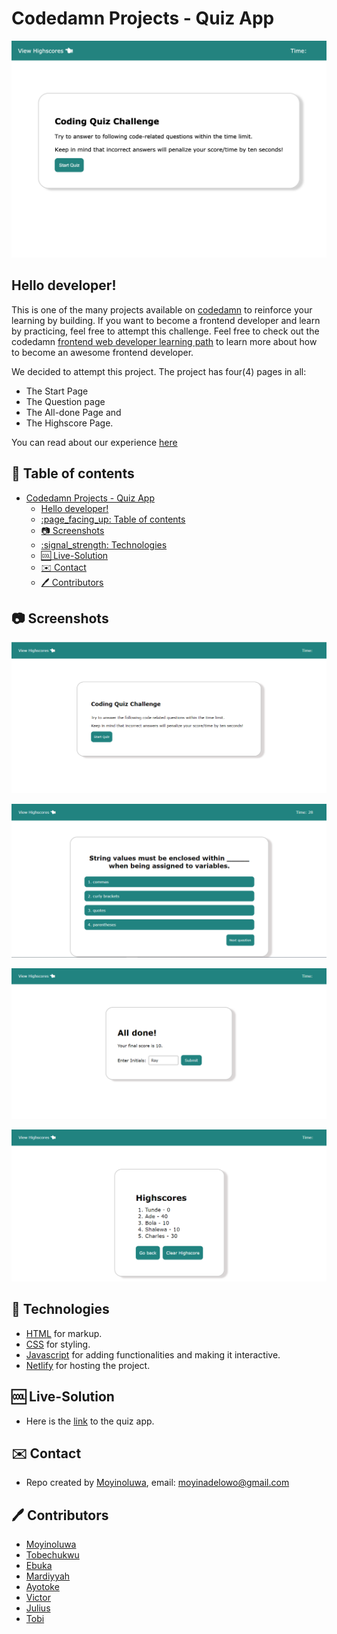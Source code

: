 # Codedamn Projects - Quiz App
![main image](https://raw.githubusercontent.com/codedamn-projects/quiz-app/master/images/startcard.png)

## Hello developer!

This is one of the many projects available on [codedamn](https://codedamn.com/projects) to reinforce your learning by building. If you want to become a frontend developer and learn by practicing, feel free to attempt this challenge. Feel free to check out the codedamn [frontend web developer learning path](https://codedamn.com/learning-paths) to learn more about how to become an awesome frontend developer.

We decided to attempt this project. The project has four(4) pages in all: 
* The Start Page 
* The Question page 
* The All-done Page and 
* The Highscore Page.

You can read about our experience [here](https://kamet.hashnode.dev/quiz-app)

## :page_facing_up: Table of contents

- [Codedamn Projects - Quiz App](#codedamn-projects---quiz-app)
	- [Hello developer!](#hello-developer)
	- [:page\_facing\_up: Table of contents](#page_facing_up-table-of-contents)
	- [:camera: Screenshots](#camera-screenshots)
	- [:signal\_strength: Technologies](#signal_strength-technologies)
	- [:cool: Live-Solution](#cool-live-solution)
	- [:envelope: Contact](#envelope-contact)
	- [:pen: Contributors](#pen-contributors)

## :camera: Screenshots

![Start Page](./assets/images/homepage.png)

![Question Page](./assets/images/question.png)

![All done Page](./assets/images/alldone.png)

![Highscore Page](./assets/images/highscore.png)


## :signal_strength: Technologies

* [HTML](https://html.com/) for markup.
* [CSS](https://developer.mozilla.org/en-US/docs/Web/CSS) for styling.
* [Javascript](https://www.javascript.com/) for adding functionalities and making it interactive.
* [Netlify](https://www.netlify.com/) for hosting the project.

## :cool: Live-Solution

* Here is the [link](https://quiz-app-204.netlify.app/) to the quiz app.

## :envelope: Contact

* Repo created by [Moyinoluwa](https://github.com/moyinoluwa-10/), email: moyinadelowo@gmail.com

## :pen: Contributors

* [Moyinoluwa](https://github.com/moyinoluwa-10/)
* [Tobechukwu](https://github.com/TOBAE/)
* [Ebuka](https://github.com/tzfocus7/)
* [Mardiyyah](https://github.com/Mardie328/)
* [Ayotoke](https://github.com/tokebillions/)
* [Victor](https://github.com/chuka00/)
* [Julius](https://github.com/MacJulius48/)
* [Tobi](https://github.com/Toby48-K/)
